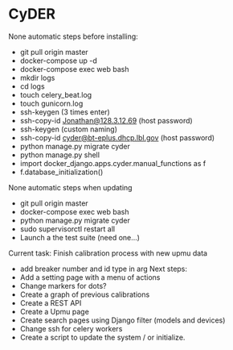 # CyDER

None automatic steps before installing:
  - git pull origin master
  - docker-compose up -d
  - docker-compose exec web bash
  - mkdir logs
  - cd logs
  - touch celery_beat.log
  - touch gunicorn.log
  - ssh-keygen (3 times enter)
  - ssh-copy-id Jonathan@128.3.12.69 (host password)
  - ssh-keygen (custom naming)
  - ssh-copy-id cyder@bt-eplus.dhcp.lbl.gov  (host password)
  - python manage.py migrate cyder
  - python manage.py shell
  - import docker_django.apps.cyder.manual_functions as f
  - f.database_initialization()

None automatic steps when updating
  - git pull origin master
  - docker-compose exec web bash
  - python manage.py migrate cyder
  - sudo supervisorctl restart all
  - Launch a the test suite (need one...)

Current task: Finish calibration process with new upmu data
  - add breaker number and id type in arg
Next steps:
  - Add a setting page with a menu of actions
  - Change markers for dots?
  - Create a graph of previous calibrations
  - Create a REST API
  - Create a Upmu page
  - Create search pages using Django filter (models and devices)
  - Change ssh for celery workers
  - Create a script to update the system / or initialize.

